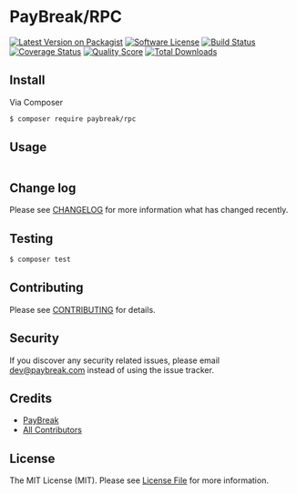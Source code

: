 # PayBreak/RPC

[![Latest Version on Packagist][ico-version]][link-packagist]
[![Software License][ico-license]](LICENSE.md)
[![Build Status][ico-travis]][link-travis]
[![Coverage Status][ico-scrutinizer]][link-scrutinizer]
[![Quality Score][ico-code-quality]][link-code-quality]
[![Total Downloads][ico-downloads]][link-downloads]

## Install

Via Composer

``` bash
$ composer require paybreak/rpc
```

## Usage

``` php

```

## Change log

Please see [CHANGELOG](CHANGELOG.md) for more information what has changed recently.

## Testing

``` bash
$ composer test
```

## Contributing

Please see [CONTRIBUTING](CONTRIBUTING.md) for details.

## Security

If you discover any security related issues, please email dev@paybreak.com instead of using the issue tracker.

## Credits

- [PayBreak][link-author]
- [All Contributors][link-contributors]

## License

The MIT License (MIT). Please see [License File](LICENSE.md) for more information.

[ico-version]: https://img.shields.io/packagist/v/paybreak/rpc.svg?style=flat-square
[ico-license]: https://img.shields.io/badge/license-MIT-brightgreen.svg?style=flat-square
[ico-travis]: https://img.shields.io/travis/PayBreak/rpc/master.svg?style=flat-square
[ico-scrutinizer]: https://img.shields.io/scrutinizer/coverage/g/paybreak/rpc.svg?style=flat-square
[ico-code-quality]: https://img.shields.io/scrutinizer/g/paybreak/rpc.svg?style=flat-square
[ico-downloads]: https://img.shields.io/packagist/dt/paybreak/rpc.svg?style=flat-square

[link-packagist]: https://packagist.org/packages/paybreak/rpc
[link-travis]: https://travis-ci.org/PayBreak/rpc
[link-scrutinizer]: https://scrutinizer-ci.com/g/PayBreak/rpc/code-structure
[link-code-quality]: https://scrutinizer-ci.com/g/PayBreak/rpc
[link-downloads]: https://packagist.org/packages/paybreak/rpc
[link-author]: https://github.com/PayBreak
[link-contributors]: ../../contributors
